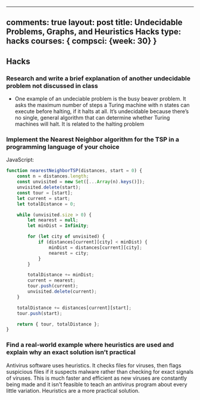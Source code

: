 ------
comments: true
layout: post
title: Undecidable Problems, Graphs, and Heuristics Hacks
type: hacks
courses: { compsci: {week: 30} }
------

## Hacks

### Research and write a brief explanation of another undecidable problem not discussed in class

- One example of an undeciable problem is the busy beaver problem. It asks the maximum number of steps a Turing machine with n states can execute before halting, if it halts at all. It’s undecidable because there’s no single, general algorithm that can determine whether Turing machines will halt. It is related to the halting problem

### Implement the Nearest Neighbor algorithm for the TSP in a programming language of your choice

JavaScript:

```javascript
function nearestNeighborTSP(distances, start = 0) {
    const n = distances.length;
    const unvisited = new Set([...Array(n).keys()]);
    unvisited.delete(start);
    const tour = [start];
    let current = start;
    let totalDistance = 0;

    while (unvisited.size > 0) {
        let nearest = null;
        let minDist = Infinity;

        for (let city of unvisited) {
            if (distances[current][city] < minDist) {
                minDist = distances[current][city];
                nearest = city;
            }
        }

        totalDistance += minDist;
        current = nearest;
        tour.push(current);
        unvisited.delete(current);
    }

    totalDistance += distances[current][start];
    tour.push(start);

    return { tour, totalDistance };
}
```

### Find a real-world example where heuristics are used and explain why an exact solution isn’t practical

Antivirus software uses heuristics. It checks files for viruses, then flags suspicious files if it suspects malware rather than checking for exact signals of viruses. This is much faster and efficient as new viruses are constantly being made and it isn't feasible to teach an antivirus program about every little variation. Heuristics are a more practical solution.